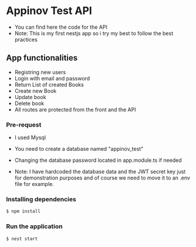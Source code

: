 # Appinov Test API

- You can find here the code for the API
- Note: This is my first nestjs app so i try my best to follow the best practices

## App functionalities
- Registring new users
- Login with email and password
- Return List of created Books
- Create new Book
- Update book
- Delete book
- All routes are protected from the front and the API

### Pre-request
- I used Mysql
- You need to create a database named "appinov_test"
- Changing the database password located in app.module.ts if needed

- Note: I have hardcoded the database data and the JWT secret key just for demonstration purposes and of course we need to move it to an .env file for example.

### Installing dependencies
```bash
$ npm install
```

### Run the application
```bash
$ nest start
```